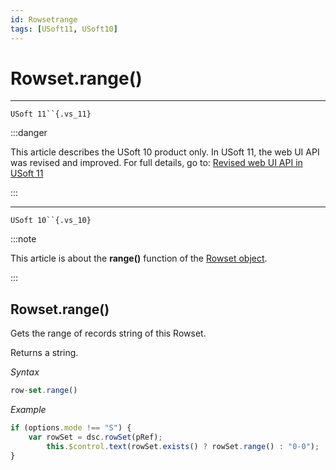 ```yaml
---
id: Rowsetrange
tags: [USoft11, USoft10]
---
```

# Rowset.range()



----

`USoft 11``{.vs_11}`


:::danger

This article describes the USoft 10 product only.
In USoft 11, the web UI API was revised and improved. For full details, go to:
[Revised web UI API in USoft 11](/docs/Web_and_app_UIs/UDB_udb/Revised_web_UI_API_in_USoft_11.md)

:::

----

`USoft 10``{.vs_10}`


:::note

This article is about the **range()** function of the [Rowset object](/docs/Web_and_app_UIs/UDB_Rowset/UDB_Rowset_object.md).

:::

## **Rowset.range()**

Gets the range of records string of this Rowset.

Returns a string.

*Syntax*

```js
row-set.range()
```

*Example*

```js
if (options.mode !== "S") {
    var rowSet = dsc.rowSet(pRef);
        this.$control.text(rowSet.exists() ? rowSet.range() : "0-0");
}
```

 